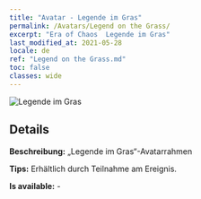 ```yaml
---
title: "Avatar - Legende im Gras"
permalink: /Avatars/Legend on the Grass/
excerpt: "Era of Chaos  Legende im Gras"
last_modified_at: 2021-05-28
locale: de
ref: "Legend on the Grass.md"
toc: false
classes: wide
---
```

 ![Legende im Gras](/images/a/avatarFrame_64.png)

## Details

 **Beschreibung:** „Legende im Gras“-Avatarrahmen 

 **Tips:** Erhältlich durch Teilnahme am Ereignis. 

 **Is available:**  - 


